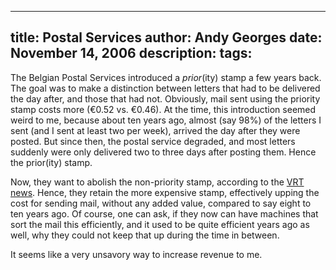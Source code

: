 -----
title:  Postal Services
author: Andy Georges
date: November 14, 2006
description: 
tags: 
-----







The Belgian Postal Services introduced a *prior*(ity) stamp a few years
back. The goal was to make a distinction between letters that had to be
delivered the day after, and those that had not. Obviously, mail sent
using the priority stamp costs more (€0.52 vs. €0.46). At the time, this
introduction seemed weird to me, because about ten years ago, almost
(say 98%) of the letters I sent (and I sent at least two per week),
arrived the day after they were posted. But since then, the postal
service degraded, and most letters suddenly were only delivered two to
three days after posting them. Hence the prior(ity) stamp.


Now, they want to abolish the non-priority stamp, according to the [VRT
news](http://www.vrtnieuws.net/nieuwsnet_master/versie2/nieuws/details/061114Prior/index.shtml).
Hence, they retain the more expensive stamp, effectively upping the cost
for sending mail, without any added value, compared to say eight to ten
years ago. Of course, one can ask, if they now can have machines that
sort the mail this efficiently, and it used to be quite efficient years
ago as well, why they could not keep that up during the time in between.


It seems like a very unsavory way to increase revenue to me.





